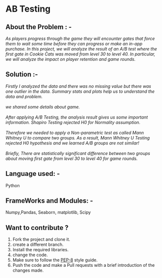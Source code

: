 # AB Testing 
## About the Problem  : - 
<p><i>
    As players progress through the game they will encounter gates that force them to wait some time before they can progress or make an in-app purchase. In this project, we will analyze the result of an A/B test where the first gate in Cookie Cats was moved from level 30 to level 40. In particular, we will analyze the impact on player retention and game rounds.
  </i>
</p>

## Solution :- 
<p><i>
  Firstly I analyzed the data and there was no missing value but there was one outlier in the data. Summary stats and plots help us to understand the data and problem. 
  <br><br>
   we shared some details about game. 
  <br><br>
  After applying A/B Testing, the analysis result gives us some important information. Shapiro Testing rejected H0 for Normality assumption.<br><br> Therefore we needed to apply a Non-parametric test as called Mann Whitney U to compare two groups. As a result, Mann Whitney U Testing rejected H0 hypothesis and we learned A/B groups are not similar! 
  <br> <br>
  Briefly, There are statistically significant difference between two groups about moving first gate from level 30 to level 40 for game rounds.
</i></p>

## Language used: - 
Python

## FrameWorks and Modules: -
Numpy,Pandas, Seaborn, matplotlib, Scipy  


## Want to contribute ?
1. Fork the project and clone it.
2. create a different branch.
3. Install the required libraries.
4. change the code.
5. Make sure to follow the [PEP-8](https://www.python.org/dev/peps/pep-0008/) style guide. 
6. Push the code and make a Pull requests with a brief introduction of the changes made. 
